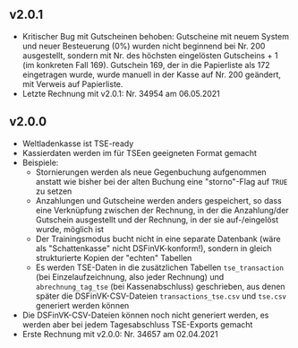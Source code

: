 ## v2.0.1

  * Kritischer Bug mit Gutscheinen behoben: Gutscheine mit neuem System und neuer Besteuerung (0%) wurden nicht beginnend bei Nr. 200 ausgestellt, sondern mit Nr. des höchsten eingelösten Gutscheins + 1 (im konkreten Fall 169). Gutschein 169, der in die Papierliste als 172 eingetragen wurde, wurde manuell in der Kasse auf Nr. 200 geändert, mit Verweis auf Papierliste.
  * Letzte Rechnung mit v2.0.1: Nr. 34954 am 06.05.2021

## v2.0.0

  * Weltladenkasse ist TSE-ready
  * Kassierdaten werden im für TSEen geeigneten Format gemacht
  * Beispiele:
    * Stornierungen werden als neue Gegenbuchung aufgenommen anstatt wie bisher bei der alten Buchung eine "storno"-Flag auf `TRUE` zu setzen
    * Anzahlungen und Gutscheine werden anders gespeichert, so dass eine Verknüpfung zwischen der Rechnung, in der die Anzahlung/der Gutschein ausgestellt und der Rechnung, in der sie auf-/eingelöst wurde, möglich ist
    * Der Trainingsmodus bucht nicht in eine separate Datenbank (wäre als "Schattenkasse" nicht DSFinVK-konform!), sondern in gleich strukturierte Kopien der "echten" Tabellen
    * Es werden TSE-Daten in die zusätzlichen Tabellen `tse_transaction` (bei Einzelaufzeichnung, also jeder Rechnung) und `abrechnung_tag_tse` (bei Kassenabschluss) geschrieben, aus denen später die DSFinVK-CSV-Dateien `transactions_tse.csv` und `tse.csv` generiert werden können
  * Die DSFinVK-CSV-Dateien können noch nicht generiert werden, es werden aber bei jedem Tagesabschluss TSE-Exports gemacht
  * Erste Rechnung mit v2.0.0: Nr. 34657 am 02.04.2021
